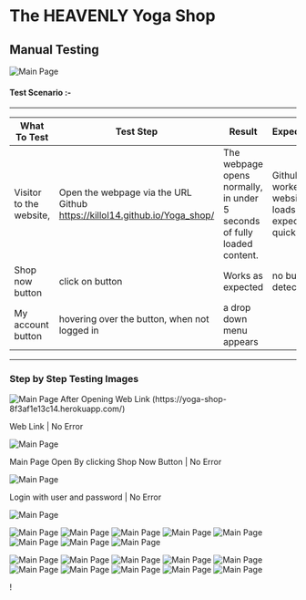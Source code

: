 # The HEAVENLY Yoga Shop
## Manual Testing
![Main Page](media/README.img/Heropage.png)

#### Test Scenario :-
--------------------------------
 |What To Test |Test Step |Result |Expectations |Bug |
 |-------------|----------|-------|-------------|----|
 | Visitor to the website,| Open the webpage via the URL Github https://killol14.github.io/Yoga_shop/ | The webpage opens normally, in under  5 seconds of fully loaded content.      |  Github link worked and website loads as expected quickly.| No Bug detected.
|Shop now button| click on button| Works as expected| no bug detected.|
| My account button| hovering over the button, when not logged in| a drop down menu appears 
------------------
### Step by Step Testing Images

![Main Page After Opening Web Link (https://yoga-shop-8f3af1e13c14.herokuapp.com/)](media/README.img/Weblink.png)

Web Link | No Error

![Main Page](media/README.img/BYprice.png)

Main Page Open By clicking Shop Now Button | No Error

![Main Page](media/README.img/signIn1.png)

Login with user and password  | No Error

![Main Page](media/README.img/signIn2.png)

![Main Page](media/README.img/BYclick.png)
![Main Page](media/README.img/searchbar.png)
![Main Page](media/README.img/BYsort.png)
![Main Page](media/README.img/BYcategory.png)
![Main Page](media/README.img/addproduct.png)
![Main Page](media/README.img/addproduct2.png)
![Main Page](media/README.img/checkout.png)
![Main Page](media/README.img/checkout2.png)

![Main Page](media/README.img/yogaproducts.png)
![Main Page](media/README.img/conditioning.png)
![Main Page](media/README.img/compression.png)
![Main Page](media/README.img/meditation.png)
![Main Page](media/README.img/specialoffers.png)
![Main Page](media/README.img/meditation.png)
![Main Page](media/README.img/clearance.png)
![Main Page](media/README.img/deal.png)
![Main Page](media/README.img/newarrivals.png)
![Main Page](media/README.img/productmanagement.png)



!


